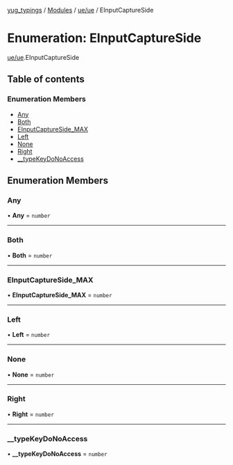 [yug_typings](../README.md) / [Modules](../modules.md) / [ue/ue](../modules/ue_ue.md) / EInputCaptureSide

# Enumeration: EInputCaptureSide

[ue/ue](../modules/ue_ue.md).EInputCaptureSide

## Table of contents

### Enumeration Members

- [Any](ue_ue.EInputCaptureSide.md#any)
- [Both](ue_ue.EInputCaptureSide.md#both)
- [EInputCaptureSide\_MAX](ue_ue.EInputCaptureSide.md#einputcaptureside_max)
- [Left](ue_ue.EInputCaptureSide.md#left)
- [None](ue_ue.EInputCaptureSide.md#none)
- [Right](ue_ue.EInputCaptureSide.md#right)
- [\_\_typeKeyDoNoAccess](ue_ue.EInputCaptureSide.md#__typekeydonoaccess)

## Enumeration Members

### Any

• **Any** = `number`

___

### Both

• **Both** = `number`

___

### EInputCaptureSide\_MAX

• **EInputCaptureSide\_MAX** = `number`

___

### Left

• **Left** = `number`

___

### None

• **None** = `number`

___

### Right

• **Right** = `number`

___

### \_\_typeKeyDoNoAccess

• **\_\_typeKeyDoNoAccess** = `number`
